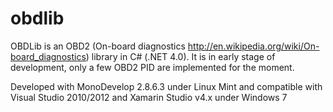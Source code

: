 obdlib
======

OBDLib is an OBD2 (On-board diagnostics http://en.wikipedia.org/wiki/On-board_diagnostics) library in C# (.NET 4.0). It is in early stage of development, only a few OBD2 PID are implemented for the moment.

Developed with MonoDevelop 2.8.6.3 under Linux Mint and compatible with Visual Studio 2010/2012 and Xamarin Studio v4.x under Windows 7
